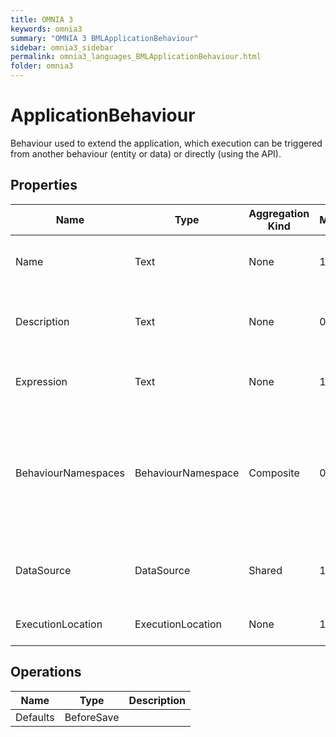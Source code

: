 ```yaml
---
title: OMNIA 3
keywords: omnia3
summary: "OMNIA 3 BMLApplicationBehaviour"
sidebar: omnia3_sidebar
permalink: omnia3_languages_BMLApplicationBehaviour.html
folder: omnia3
---
```


# ApplicationBehaviour
Behaviour used to extend the application, which execution can be triggered from another behaviour (entity or data) or directly (using the API).
## Properties

| Name | Type | Aggregation Kind | Multiplicity | Length | Description |
| --------- | --------- | --------- | --------- | --------- | --------- |
| Name | Text | None | 1..1 | 1..32 | The name of the entity (unique identifier). |
| Description | Text | None | 0..1 | 0..1024 | The textual explanation of the entities' purpose. |
| Expression | Text | None | 1..1 | None | The C# code that will be executed. |
| BehaviourNamespaces | BehaviourNamespace | Composite | 0..* | None | A collection of entries representing the coding namespaces to be included (as usings) on code generated. |
| DataSource | DataSource | Shared | 1..1 | None | The Data Source where the behaviour is executed. |
| ExecutionLocation | ExecutionLocation | None | 1..1 | None | The location where is executed. |

## Operations

| Name | Type | Description |
| --------- | --------- | --------- |
| Defaults | BeforeSave |  |

